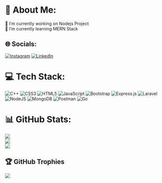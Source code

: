 # 💫 About Me:
🔭 I’m currently working on Nodejs Project<br>🌱 I’m currently learning MERN Stack<br> 


## 🌐 Socials:
[![Instagram](https://img.shields.io/badge/Instagram-%23E4405F.svg?logo=Instagram&logoColor=white)](https://instagram.com/_ashish.kohli_) [![LinkedIn](https://img.shields.io/badge/LinkedIn-%230077B5.svg?logo=linkedin&logoColor=white)](https://www.linkedin.com/in/ashish-kohli1/)

# 💻 Tech Stack:
![C++](https://img.shields.io/badge/c++-%2300599C.svg?style=for-the-badge&logo=c%2B%2B&logoColor=white) ![CSS3](https://img.shields.io/badge/css3-%231572B6.svg?style=for-the-badge&logo=css3&logoColor=white) ![HTML5](https://img.shields.io/badge/html5-%23E34F26.svg?style=for-the-badge&logo=html5&logoColor=white) ![JavaScript](https://img.shields.io/badge/javascript-%23323330.svg?style=for-the-badge&logo=javascript&logoColor=%23F7DF1E) ![Bootstrap](https://img.shields.io/badge/bootstrap-%23563D7C.svg?style=for-the-badge&logo=bootstrap&logoColor=white) ![Express.js](https://img.shields.io/badge/express.js-%23404d59.svg?style=for-the-badge&logo=express&logoColor=%2361DAFB) ![Laravel](https://img.shields.io/badge/laravel-%23FF2D20.svg?style=for-the-badge&logo=laravel&logoColor=white) ![NodeJS](https://img.shields.io/badge/node.js-6DA55F?style=for-the-badge&logo=node.js&logoColor=white) ![MongoDB](https://img.shields.io/badge/MongoDB-%234ea94b.svg?style=for-the-badge&logo=mongodb&logoColor=white) ![Postman](https://img.shields.io/badge/Postman-FF6C37?style=for-the-badge&logo=postman&logoColor=white) ![Go](https://img.shields.io/badge/go-%234ea94b.svg?style=for-the-badge&logo=mongodb&logoColor=pink)
# 📊 GitHub Stats:
![](https://github-readme-stats.vercel.app/api?username=ASHISH-KOHLI&theme=shades-of-purple&hide_border=false&include_all_commits=false&count_private=false)<br/>
![](https://github-readme-streak-stats.herokuapp.com/?user=ASHISH-KOHLI&theme=shades-of-purple&hide_border=false)<br/>
![](https://github-readme-stats.vercel.app/api/top-langs/?username=ASHISH-KOHLI&theme=shades-of-purple&hide_border=false&include_all_commits=false&count_private=false&layout=compact)

## 🏆 GitHub Trophies
![](https://github-profile-trophy.vercel.app/?username=ASHISH-KOHLI&theme=onestar&no-frame=false&no-bg=true&margin-w=4)



<!-- Proudly created with GPRM ( https://gprm.itsvg.in ) -->
